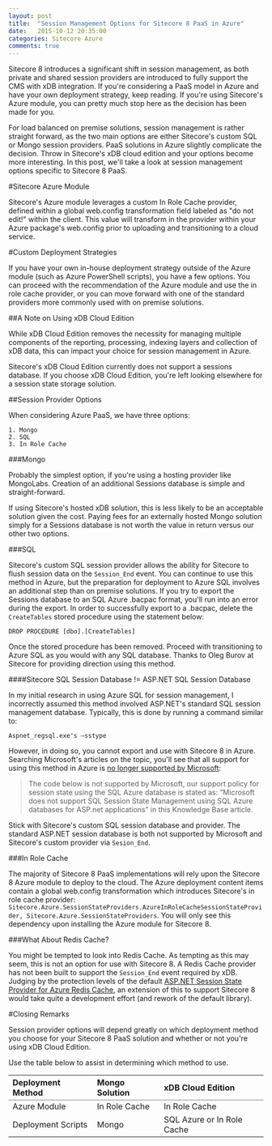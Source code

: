 ```yaml
---
layout: post
title:  "Session Management Options for Sitecore 8 PaaS in Azure"
date:   2015-10-12 20:35:00
categories: Sitecore Azure
comments: true
---
```

Sitecore 8 introduces a significant shift in session management, as both private and shared session providers are introduced to fully support the CMS with xDB integration. If you're considering a PaaS model in Azure and have your own deployment strategy, keep reading. If you're using Sitecore's Azure module, you can pretty much stop here as the decision has been made for you. 

For load balanced on premise solutions, session management is rather straight forward, as the two main options are either Sitecore's custom SQL or Mongo session providers. PaaS solutions in Azure slightly complicate the decision. Throw in Sitecore's xDB cloud edition and your options become more interesting.  In this post, we'll take a look at session management options specific to Sitecore 8 PaaS.

#Sitecore Azure Module

Sitecore's Azure module leverages a custom In Role Cache provider, defined within a global web.config transformation field labeled as "do not edit!" within the client. This value will transform in the provider within your Azure package's web.config prior to uploading and transitioning to a cloud service. 

#Custom Deployment Strategies

If you have your own in-house deployment strategy outside of the Azure module (such as Azure PowerShell scripts), you have a few options. You can proceed with the recommendation of the Azure module and use the in role cache provider, or you can move forward with one of the standard providers more commonly used with on premise solutions. 

##A Note on Using xDB Cloud Edition

While xDB Cloud Edition removes the necessity for managing multiple components of the reporting, processing, indexing layers and collection of xDB data, this can impact your choice for session management in Azure.

Sitecore's xDB Cloud Edition currently does not support a sessions database. If you choose xDB Cloud Edition, you're left looking elsewhere for a session state storage solution. 

##Session Provider Options

When considering Azure PaaS, we have three options:

	1. Mongo
	2. SQL
	3. In Role Cache

###Mongo

Probably the simplest option, if you're using a hosting provider like MongoLabs. Creation of an additional Sessions database is simple and straight-forward. 

If using Sitecore's hosted xDB solution, this is less likely to be an acceptable solution given the cost. Paying fees for an externally hosted Mongo solution simply for a Sessions database is not worth the value in return versus our other two options.

###SQL

Sitecore's custom SQL session provider allows the ability for Sitecore to flush session data on the ```Session_End``` event. You can continue to use this method in Azure, but the preparation for deployment to Azure SQL involves an additional step than on premise solutions. If you try to export the Sessions database to an SQL Azure .bacpac format, you'll run into an error during the export. In order to successfully export to a .bacpac, delete the ```CreateTables``` stored procedure using the statement below:

```DROP PROCEDURE [dbo].[CreateTables]```

Once the stored procedure has been removed. Proceed with transitioning to Azure SQL as you would with any SQL database. Thanks to Oleg Burov at Sitecore for providing direction using this method. 

####Sitecore SQL Session Database != ASP.NET SQL Session Database

In my initial research in using Azure SQL for session management, I incorrectly assumed this method involved ASP.NET's standard SQL session management database. Typically, this is done by running a command similar to:

```Aspnet_regsql.exe's –sstype```

However, in doing so, you cannot export and use with Sitecore 8 in Azure. Searching Microsoft's articles on the topic, you'll see that all support for using this method in Azure is <a href="https://azure.microsoft.com/en-us/blog/using-sql-azure-for-session-state/" target="_blank">no longer supported by Microsoft</a>:

<blockquote>
The code below is not supported by Microsoft, our support policy for session state using the SQL Azure database is stated as: ”Microsoft does not support SQL Session State Management using SQL Azure databases for ASP.net applications” in this Knowledge Base article.
</blockquote>
	
Stick with Sitecore's custom SQL session database and provider. The standard ASP.NET session database is both not supported by Microsoft and Sitecore's custom provider via ```Sesion_End```.

###In Role Cache

The majority of Sitecore 8 PaaS implementations will rely upon the Sitecore 8 Azure module to deploy to the cloud. The Azure deployment content items contain a global web.config transformation which introduces Sitecore's in role cache provider: ```Sitecore.Azure.SessionStateProviders.AzureInRoleCacheSessionStateProvider, Sitecore.Azure.SessionStateProviders```. You will only see this dependency upon installing the Azure module for Sitecore 8. 

###What About Redis Cache?

You might be tempted to look into Redis Cache. As tempting as this may seem, this is not an option for use with Sitecore 8. A Redis Cache provider has not been built to support the ```Session_End``` event required by xDB. Judging by the protection levels of the default <a href="https://msdn.microsoft.com/en-us/library/azure/dn690522.aspx" target="_blank">ASP.NET Session State Provider for Azure Redis Cache</a>, an extension of this to support Sitecore 8 would take quite a development effort (and rework of the default library).

#Closing Remarks

Session provider options will depend greatly on which deployment method you choose for your Sitecore 8 PaaS solution and whether or not you're using xDB Cloud Edition. 

Use the table below to assist in determining which method to use. 

<table rules="groups">
	<thead>
		<tr>
			<th style="text-align: left">Deployment Method</th>
			<th style="text-align: left">Mongo Solution</th>
			<th style="text-align: left">xDB Cloud Edition</th>
		</tr>
	<thead>
	<tbody>
		<tr>
			<td>Azure Module</td>
			<td>In Role Cache</td>
			<td>In Role Cache</td>
		</tr>
		<tr>
			<td>Deployment Scripts</td>
			<td>Mongo</td>
			<td>SQL Azure or In Role Cache</td>
		</tr>
	</tbody>
</table>